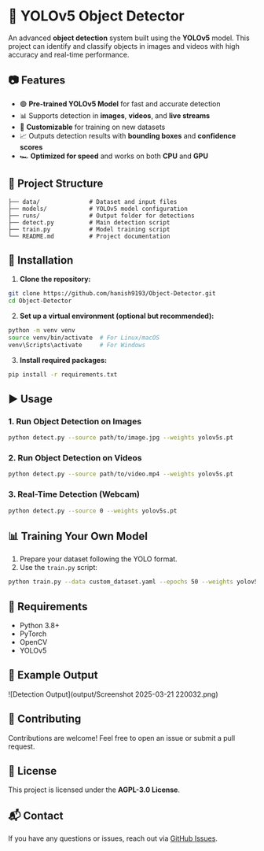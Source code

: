 # 🚀 YOLOv5 Object Detector

An advanced **object detection** system built using the **YOLOv5** model. This project can identify and classify objects in images and videos with high accuracy and real-time performance.

## 📷 Features

- 🟢 **Pre-trained YOLOv5 Model** for fast and accurate detection
- 📊 Supports detection in **images**, **videos**, and **live streams**
- 🧰 **Customizable** for training on new datasets
- 📈 Outputs detection results with **bounding boxes** and **confidence scores**
- 🏎️ **Optimized for speed** and works on both **CPU** and **GPU**

## 📂 Project Structure

```
├── data/              # Dataset and input files
├── models/            # YOLOv5 model configuration
├── runs/              # Output folder for detections
├── detect.py          # Main detection script
├── train.py           # Model training script
└── README.md          # Project documentation
```

## 🔧 Installation

1. **Clone the repository:**

```bash
git clone https://github.com/hanish9193/Object-Detector.git
cd Object-Detector
```

2. **Set up a virtual environment (optional but recommended):**

```bash
python -m venv venv
source venv/bin/activate  # For Linux/macOS
venv\Scripts\activate     # For Windows
```

3. **Install required packages:**

```bash
pip install -r requirements.txt
```

## ▶️ Usage

### 1. Run Object Detection on Images

```bash
python detect.py --source path/to/image.jpg --weights yolov5s.pt
```

### 2. Run Object Detection on Videos

```bash
python detect.py --source path/to/video.mp4 --weights yolov5s.pt
```

### 3. Real-Time Detection (Webcam)

```bash
python detect.py --source 0 --weights yolov5s.pt
```

## 📊 Training Your Own Model

1. Prepare your dataset following the YOLO format.
2. Use the `train.py` script:

```bash
python train.py --data custom_dataset.yaml --epochs 50 --weights yolov5s.pt
```

## 📜 Requirements

- Python 3.8+
- PyTorch
- OpenCV
- YOLOv5

## 📌 Example Output

![Detection Output](output/Screenshot 2025-03-21 220032.png)

## 🤝 Contributing

Contributions are welcome! Feel free to open an issue or submit a pull request.

## 📄 License

This project is licensed under the **AGPL-3.0 License**.

## 📬 Contact

If you have any questions or issues, reach out via [GitHub Issues](https://github.com/hanish9193/Object-Detector/issues).

